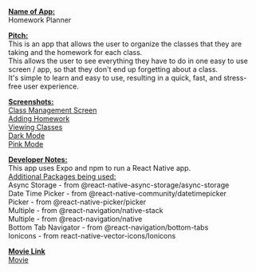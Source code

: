 <ins>**Name of App:**</ins> <br />
    Homework Planner <br />

<ins>**Pitch:**</ins> <br />
    This is an app that allows the user to organize the classes that they are taking and the homework for each class. <br />
    This allows the user to see everything they have to do in one easy to use screen / app, so that they don't end up forgetting about a class. <br />
    It's simple to learn and easy to use, resulting in a quick, fast, and stress-free user experience. <br />

<ins>**Screenshots:**</ins> <br />
    [Class Management Screen](./screenshots/ClassManagement.png) <br />
    [Adding Homework](./screenshots/ModifyHomework.png) <br />
    [Viewing Classes](./screenshots/ViewClasses.png) <br />
    [Dark Mode](./screenshots/DarkMode.png) <br />
    [Pink Mode](./screenshots/PinkTheme.png) <br />

<ins>**Developer Notes:**</ins> <br />
    This app uses Expo and npm to run a React Native app. <br />
    <ins>Additional Packages being used:</ins> <br />
        Async Storage - from @react-native-async-storage/async-storage <br />
        Date Time Picker - from @react-native-community/datetimepicker <br />
        Picker - from @react-native-picker/picker <br />
        Multiple - from @react-navigation/native-stack <br />
        Multiple - from @react-navigation/native <br />
        Bottom Tab Navigator - from @react-navigation/bottom-tabs <br />
        Ionicons - from react-native-vector-icons/Ionicons <br />

<ins>**Movie Link**</ins> <br />
    [Movie](https://drive.google.com/file/d/1Zs7PExHXQfS_EVXrmyIvbx4qH2AkFS2n/view?usp=sharing)
